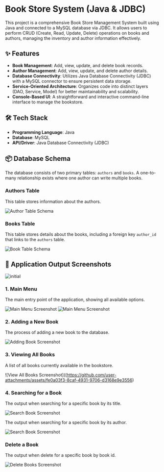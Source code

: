 # Book Store System (Java & JDBC)

This project is a comprehensive Book Store Management System built using Java and connected to a MySQL database via JDBC. It allows users to perform CRUD (Create, Read, Update, Delete) operations on books and authors, managing the inventory and author information effectively.

## ✨ Features

*   **Book Management**: Add, view, update, and delete book records.
*   **Author Management**: Add, view, update, and delete author details.
*   **Database Connectivity**: Utilizes Java Database Connectivity (JDBC) with a MySQL connector to ensure persistent data storage.
*   **Service-Oriented Architecture**: Organizes code into distinct layers (DAO, Service, Model) for better maintainability and scalability.
*   **Console-Based UI**: A straightforward and interactive command-line interface to manage the bookstore.

## 🛠️ Tech Stack

*   **Programming Language**: Java
*   **Database**: MySQL
*   **API/Driver**: Java Database Connectivity (JDBC)

## 📦 Database Schema

The database consists of two primary tables: `authors` and `books`. A one-to-many relationship exists where one author can write multiple books.

### Authors Table
This table stores information about the authors.

![Author Table Schema](https://github.com/user-attachments/assets/fda931aa-3048-456f-b5cb-d45a40f6aadf)

### Books Table
This table stores details about the books, including a foreign key `author_id` that links to the `authors` table.

![Book Table Schema](https://github.com/user-attachments/assets/155ef79b-bdb2-49c2-8b4c-c49088ff4d9e)


## 📸 Application Output Screenshots

![initial](https://github.com/user-attachments/assets/90e749f1-4538-4578-a51d-4500de27899d)

### 1. Main Menu
The main entry point of the application, showing all available options.

![Main Menu Screenshot](https://github.com/user-attachments/assets/bcfd29e1-8676-4241-90dd-eea0cbcac241)
![Main Menu Screenshot](https://github.com/user-attachments/assets/ad86220b-6571-4cb7-b321-1dbf9201c969)


### 2. Adding a New Book
The process of adding a new book to the database.

![Adding Book Screenshot](https://github.com/user-attachments/assets/25266f7b-61f7-4165-8c2a-b43f4af074d3)

### 3. Viewing All Books
A list of all books currently available in the bookstore.

![View All Books Screenshot]((https://github.com/user-attachments/assets/fe0a03f3-8caf-4931-9706-d3168e9e3556)

### 4. Searching for a Book
The output when searching for a specific book by its title.

![Search Book Screenshot](https://github.com/user-attachments/assets/dddb63c8-6556-443f-946e-b0820c8ed05b)

The output when searching for a specific book by its author.

![Search Book Screenshot](https://github.com/user-attachments/assets/aeecb378-ccf3-4e84-abb0-f48d87ce771b)

### Delete a Book
The output when delete for a specific book by book id.

![Delete Books Screenshot](https://github.com/user-attachments/assets/97e8961e-830d-498e-a9b2-2dd833653195)
